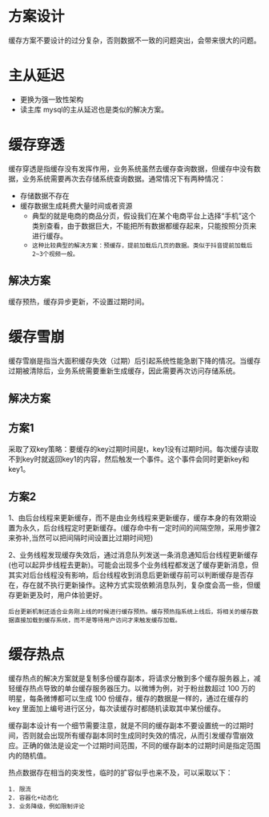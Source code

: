 # 方案设计
缓存方案不要设计的过分复杂，否则数据不一致的问题突出，会带来很大的问题。

# 主从延迟
- 更换为强一致性架构
- 读主库
mysql的主从延迟也是类似的解决方案。

# 缓存穿透
缓存穿透是指缓存没有发挥作用，业务系统虽然去缓存查询数据，但缓存中没有数据，业务系统需要再次去存储系统查询数据。通常情况下有两种情况：
- 存储数据不存在
- 缓存数据生成耗费大量时间或者资源
    - 典型的就是电商的商品分页，假设我们在某个电商平台上选择“手机”这个类别查看，由于数据巨大，不能把所有数据都缓存起来，只能按照分页来进行缓存。
    - ```这种比较典型的解决方案：预缓存，提前加载后几页的数据。类似于抖音提前加载后2~3个视频一般。```

## 解决方案
缓存预热，缓存异步更新，不设置过期时间。

# 缓存雪崩
缓存雪崩是指当大面积缓存失效（过期）后引起系统性能急剧下降的情况。当缓存过期被清除后，业务系统需要重新生成缓存，因此需要再次访问存储系统。

## 解决方案
## 方案1
采取了双key策略：要缓存的key过期时间是t，key1没有过期时间。每次缓存读取不到key时就返回key1的内容，然后触发一个事件。这个事件会同时更新key和key1。

## 方案2
1、由后台线程来更新缓存，而不是由业务线程来更新缓存，缓存本身的有效期设置为永久，后台线程定时更新缓存。(缓存命中有一定时间的间隔空隙，采用步骤2来弥补,当然可以把间隔时间设置比过期时间短)

2、业务线程发现缓存失效后，通过消息队列发送一条消息通知后台线程更新缓存(也可以起异步线程去更新)。可能会出现多个业务线程都发送了缓存更新消息，但其实对后台线程没有影响，后台线程收到消息后更新缓存前可以判断缓存是否存在，存在就不执行更新操作。这种方式实现依赖消息队列，复杂度会高一些，但缓存更新更及时，用户体验更好。

```后台更新机制还适合业务刚上线的时候进行缓存预热。缓存预热指系统上线后，将相关的缓存数据直接加载到缓存系统，而不是等待用户访问才来触发缓存加载。```

# 缓存热点
缓存热点的解决方案就是复制多份缓存副本，将请求分散到多个缓存服务器上，减轻缓存热点导致的单台缓存服务器压力。以微博为例，对于粉丝数超过 100 万的明星，每条微博都可以生成 100 份缓存，缓存的数据是一样的，通过在缓存的 key 里面加上编号进行区分，每次读缓存时都随机读取其中某份缓存。

缓存副本设计有一个细节需要注意，就是不同的缓存副本不要设置统一的过期时间，否则就会出现所有缓存副本同时生成同时失效的情况，从而引发缓存雪崩效应。正确的做法是设定一个过期时间范围，不同的缓存副本的过期时间是指定范围内的随机值。

热点数据存在相当的突发性，临时的扩容似乎也来不及，可以采取以下：
```
1. 限流
2. 容器化+动态化
3. 业务降级，例如限制评论
```